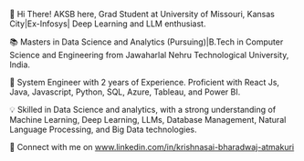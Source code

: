 👋 Hi There! AKSB here, Grad Student at University of Missouri, Kansas City|Ex-Infosys| Deep Learning and LLM enthusiast.

📚 Masters in Data Science and Analytics (Pursuing)|B.Tech in Computer Science and Engineering from Jawaharlal Nehru Technological University, India.

💼 System Engineer with 2 years of Experience. Proficient with React Js, Java, Javascript, Python, SQL, Azure, Tableau, and Power BI.

💡 Skilled in Data Science and analytics, with a strong understanding of Machine Learning, Deep Learning, LLMs, Database Management, Natural Language Processing, and Big Data technologies.

🔗 Connect with me on www.linkedin.com/in/krishnasai-bharadwaj-atmakuri
